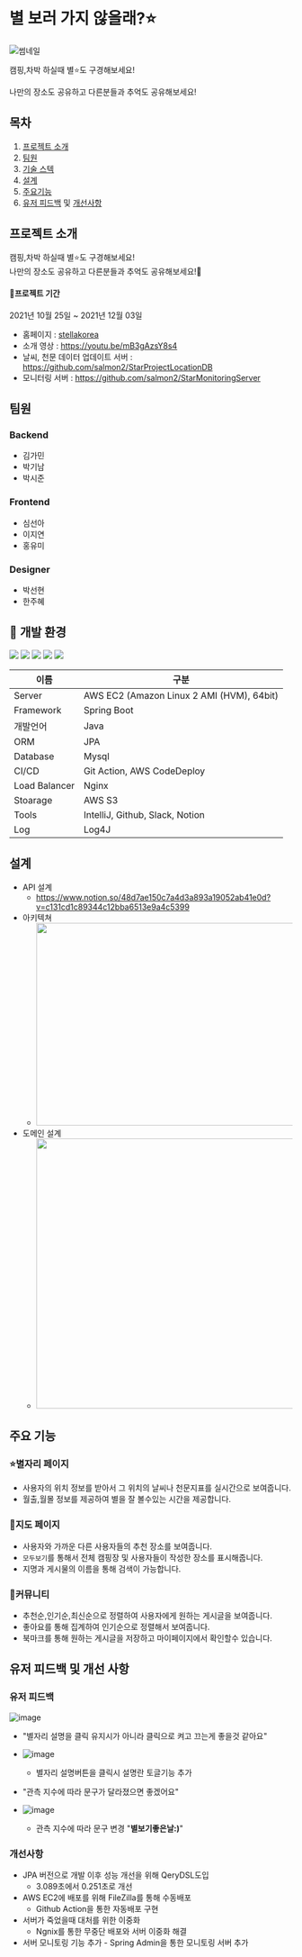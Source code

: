 # 별 보러 가지 않을래?⭐️
![썸네일](https://user-images.githubusercontent.com/23234577/144531606-3f50649e-982d-4a33-88b4-51558b4f4273.png)

캠핑,차박 하실때 별⭐️도 구경해보세요! 

나만의 장소도 공유하고 다른분들과 추억도 공유해보세요!

## 목차
1. [프로젝트 소개](##프로젝트-소개)
2. [팀원](##팀원)
3. [기술 스텍](##기술-스택)
4. [설계](##설계)
5. [주요기능](##주요기능)
6. [유저 피드백](###유저-피드백) 및 [개선사항](###개선사항)

## 프로젝트 소개
캠핑,차박 하실때 별⭐️도 구경해보세요!</br> 나만의 장소도 공유하고 다른분들과 추억도 공유해보세요!👫

#### 📆프로젝트 기간
2021년 10월 25일 ~ 2021년 12월 03일

- 홈페이지 : [stellakorea](https://stellakorea.co.kr/ "별 보러 가지 않을래?") </br>
- 소개 영상 : https://youtu.be/mB3gAzsY8s4
- 날씨, 천문 데이터 업데이트 서버 : https://github.com/salmon2/StarProjectLocationDB
- 모니터링 서버 : https://github.com/salmon2/StarMonitoringServer

## 팀원
### **Backend**
- 김가민
- 박기남
- 박시준
### **Frontend**
- 심선아
- 이지연
- 홍유미
### **Designer**
- 박선현
- 한주혜

## :hammer: 개발 환경
<div>
	<img src="https://img.shields.io/badge/AWS EC2-232F3E?style=for-the-badge&logo=Amazon%20AWS&logoColor=white"/>
	<img src="https://img.shields.io/badge/Spring Boot-6DB33F?style=for-the-badge&logo=Spring Boot&logoColor=white">
	<img src="https://img.shields.io/badge/JAVA-007396?style=for-the-badge&logo=java&logoColor=white">	
	<img src="https://img.shields.io/badge/mysql-4479A1?style=for-the-badge&logo=mysql&logoColor=white">
	<img src="https://img.shields.io/badge/Nginx-009639?style=for-the-badge&logo=Nginx&logoColor=white">

</div>

|이름|구분|
|---|---|
|Server|AWS EC2 (Amazon Linux 2 AMI (HVM), 64bit)|
|Framework| Spring Boot|
|개발언어| Java|
|ORM|JPA|
|Database| Mysql|
|CI/CD| Git Action, AWS CodeDeploy|
|Load Balancer| Nginx|
|Stoarage| AWS S3|
|Tools| IntelliJ, Github, Slack, Notion|
|Log|Log4J|



## 설계
- API 설계
  - https://www.notion.so/48d7ae150c7a4d3a893a19052ab41e0d?v=c131cd1c89344c12bba6513e9a4c5399
- 아키텍쳐
  - <img src="https://user-images.githubusercontent.com/23234577/144532220-b4807cc3-9f86-47c3-9791-f86bd36030f0.png" width = 720 height =360>
- 도메인 설계
  - <img src="https://user-images.githubusercontent.com/23234577/147190600-8a4b0372-df91-4f8a-8800-22ed5b85490f.png" width = 720 height =480>


## 주요 기능
### ⭐️별자리 페이지
- 사용자의 위치 정보를 받아서 그 위치의 날씨나 천문지표를 실시간으로 보여줍니다.
- 월출,월몰 정보를 제공하여 별을 잘 볼수있는 시간을 제공합니다.
### 📌지도 페이지
- 사용자와 가까운 다른 사용자들의 추천 장소를 보여줍니다.
- `모두보기`를 통해서 전체 캠핑장 및 사용자들이 작성한 장소를 표시해줍니다.
- 지명과 게시물의 이름을 통해 검색이 가능합니다.
### 🎯커뮤니티
- 추천순,인기순,최신순으로 정렬하여 사용자에게 원하는 게시글을 보여줍니다.
- 좋아요를 통해 집계하여 인기순으로 정렬해서 보여줍니다.
- 북마크를 통해 원하는 게시글을 저장하고 마이페이지에서 확인할수 있습니다.

## 유저 피드백 및 개선 사항
### 유저 피드백

![image](https://user-images.githubusercontent.com/91645519/144547307-056a12e2-5c81-4c76-a907-8de0eff340da.png)

+ "별자리 설명을 클릭 유지시가 아니라 클릭으로 켜고 끄는게 좋을것 같아요"
+ ![image](https://user-images.githubusercontent.com/91645519/144548193-df7fe981-5217-4d91-8c28-c7e595fc7d25.png)
	- 별자리 설명버튼을 클릭시 설명란 토글기능 추가
	
+ "관측 지수에 따라 문구가 달라졌으면 좋겠어요"
+ ![image](https://user-images.githubusercontent.com/91645519/144548055-19ee734c-def1-44bc-8021-8ee4dfea9886.png)
	- 관측 지수에 따라 문구 변경 "**별보기좋은날:)**"
	
### 개선사항
+ JPA 버전으로 개발 이후 성능 개선을 위해 QeryDSL도입
	- 3.089초에서 0.251초로 개선
+ AWS EC2에 배포를 위해 FileZilla를 통해 수동배포
	- Github Action을 통한 자동배포 구현
+ 서버가 죽었을때 대처를 위한 이중화
	- Ngnix를 통한 무중단 배포와 서버 이중화 해결
+ 서버 모니토링 기능 추가
        - Spring Admin을 통한 모니토링 서버 추가
